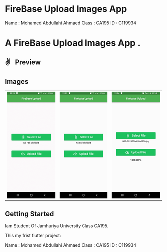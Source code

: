# FireBase Upload Images App
Name : Mohamed Abdullahi Ahmaed Class : CA195
ID : C119934

<h1>A FireBase Upload Images App .</h1>

## ✌  Preview

## Images

<div style="text-align: center">
 <table>
        <tr>
<td style="text-align: center">
                    <img src="https://raw.githubusercontent.com/hiradu/hiradu/master/images/all.gif" width="200"/>
            </td>      
            <td style="text-align: center">
                    <img src="https://raw.githubusercontent.com/hiradu/hiradu/master/images/11.jpeg" width="200"/>
            </td>            
            <td style="text-align: center">              
                     <img src="https://raw.githubusercontent.com/hiradu/hiradu/master/images/55.jpeg" width="200"/>
            </td>
</tr>

  </table>
  </div>


## Getting Started

Iam Student Of Jamhuriya University Class CA195.

This my frist flutter project:

Name : Mohamed Abdullahi Ahmaed Class : CA195
ID : C119934
